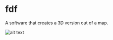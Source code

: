 # fdf
A software that creates a 3D version out of a map.


![alt text](Desktop/fdf01.png "Description goes here")

